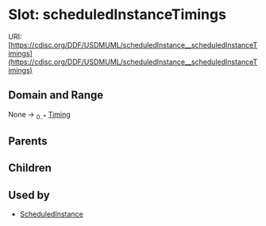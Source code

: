 
# Slot: scheduledInstanceTimings




URI: [https://cdisc.org/DDF/USDMUML/scheduledInstance__scheduledInstanceTimings](https://cdisc.org/DDF/USDMUML/scheduledInstance__scheduledInstanceTimings)


## Domain and Range

None &#8594;  <sub>0..\*</sub> [Timing](Timing.md)

## Parents


## Children


## Used by

 * [ScheduledInstance](ScheduledInstance.md)
